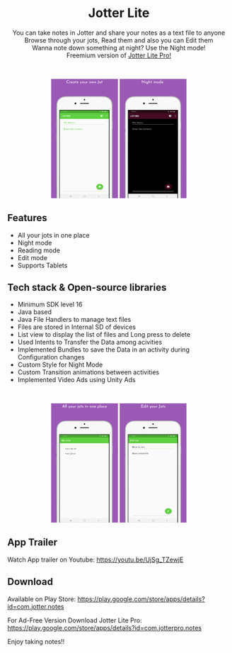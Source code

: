 <h1 align="center">Jotter Lite</h1>

<p align="center">  
You can take notes in Jotter and share your notes as a text file to anyone</br>
Browse through your jots, Read them and also you can Edit them</br>
Wanna note down something at night? Use the Night mode!</br>
Freemium version of <a href="https://github.com/praveen05git/JotterLitePro">Jotter Lite Pro!</a></br>
</p>
</br>

<p align="center">
  <img src="https://raw.githubusercontent.com/praveen05git/JotterLitePro/master/screenshots/jotter1.png" width="30%" />
  <img src="https://raw.githubusercontent.com/praveen05git/JotterLitePro/master/screenshots/jotter2.png" width="30%" />
</p>

## Features
- All your jots in one place
- Night mode
- Reading mode
- Edit mode
- Supports Tablets</br>

## Tech stack & Open-source libraries
- Minimum SDK level 16
- Java based
- Java File Handlers to manage text files
- Files are stored in Internal SD of devices
- List view to display the list of files and Long press to delete
- Used Intents to Transfer the Data among acivities
- Implemented Bundles to save the Data in an activity during Configuration changes
- Custom Style for Night Mode
- Custom Transition animations between activities
- Implemented Video Ads using Unity Ads 
</br>

<p align="center">
  <img src="https://raw.githubusercontent.com/praveen05git/JotterLitePro/master/screenshots/jotter3.png" width="30%" />
  <img src="https://raw.githubusercontent.com/praveen05git/JotterLitePro/master/screenshots/jotter4.png" width="30%" />
</p>

## App Trailer
Watch App trailer on Youtube: https://youtu.be/UjSg_TZewjE
</br>

## Download
Available on Play Store: https://play.google.com/store/apps/details?id=com.jotter.notes
</br>

For Ad-Free Version Download Jotter Lite Pro:
https://play.google.com/store/apps/details?id=com.jotterpro.notes
</br>

Enjoy taking notes!!

